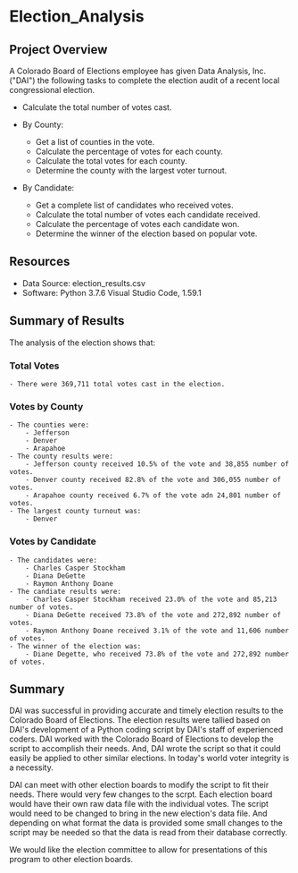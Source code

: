 # Election_Analysis
## Project Overview
A Colorado Board of Elections employee has given Data Analysis, Inc. ("DAI") the following tasks to complete the election audit of a recent local congressional election.

*   Calculate the total number of votes cast.
    
*   By County:
    *   Get a list of counties in the vote.
    *   Calculate the percentage of votes for each county.
    *   Calculate the total votes for each county.
    *   Determine the county with the largest voter turnout.
    
*   By Candidate:
    *   Get a complete list of candidates who received votes.
    *   Calculate the total number of votes each candidate received.
    *   Calculate the percentage of votes each candidate won.
    *   Determine the winner of the election based on popular vote.

## Resources
- Data Source:  election_results.csv
- Software:  Python 3.7.6 Visual Studio Code, 1.59.1

## Summary of Results
The analysis of the election shows that:

### Total Votes
    - There were 369,711 total votes cast in the election.
### Votes by County
    - The counties were:
        - Jefferson
        - Denver
        - Arapahoe
    - The county results were:
        - Jefferson county received 10.5% of the vote and 38,855 number of votes.
        - Denver county received 82.8% of the vote and 306,055 number of votes.
        - Arapahoe county received 6.7% of the vote adn 24,801 number of votes.   
    - The largest county turnout was:
        - Denver
### Votes by Candidate        
    - The candidates were:
        - Charles Casper Stockham
        - Diana DeGette
        - Raymon Anthony Doane
    - The candiate results were:
        - Charles Casper Stockham received 23.0% of the vote and 85,213 number of votes.
        - Diana DeGette received 73.8% of the vote and 272,892 number of votes.
        - Raymon Anthony Doane received 3.1% of the vote and 11,606 number of votes.
    - The winner of the election was:
        - Diane Degette, who received 73.8% of the vote and 272,892 number of votes.

## Summary
DAI was successful in providing accurate and timely election results to the Colorado Board of Elections.  The election results were tallied based on DAI's development of a Python coding script by DAI's staff of experienced coders.  DAI worked with the Colorado Board of Elections to develop the script to accomplish their needs.  And, DAI wrote the script so that it could easily be applied to other similar elections.  In today's world voter integrity is a necessity.

DAI can meet with other election boards to modify the script to fit their needs.  There would very few changes to the scrpt.  Each election board would have their own raw data file with the individual votes.  The script would need to be changed to bring in the new election's data file.  And depending on what format the data is provided some small changes to the script may be needed so that the data is read from their database correctly.  

We would like the election committee to allow for presentations of this program to other election boards.     
